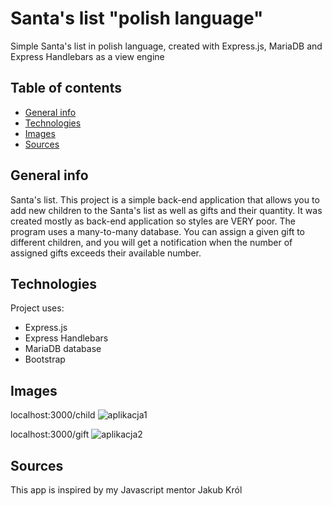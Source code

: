 # Santa's list  "polish language"

Simple Santa's list in polish language, created with Express.js, MariaDB and Express Handlebars as a view engine

## Table of contents
* [General info](#general-info)
* [Technologies](#technologies)
* [Images](#images)
* [Sources](#sources)


## General info

Santa's list. This project is a simple back-end application that allows you to add new children to the Santa's list as well as gifts and their quantity. It was created mostly as back-end application so styles are VERY poor. The program uses a many-to-many database. You can assign a given gift to different children, and you will get a notification when the number of assigned gifts exceeds their available number.
## Technologies
Project uses:
* Express.js
* Express Handlebars
* MariaDB database
* Bootstrap
## Images
localhost:3000/child
![aplikacja1](https://user-images.githubusercontent.com/77553286/148828378-9974545e-7d85-4479-8edf-1ee55f415aaf.jpg)

localhost:3000/gift
![aplikacja2](https://user-images.githubusercontent.com/77553286/148828405-aa958cd6-b910-4451-a20d-a321451e9c15.jpg)

## Sources
This app is inspired by my Javascript mentor Jakub Król
